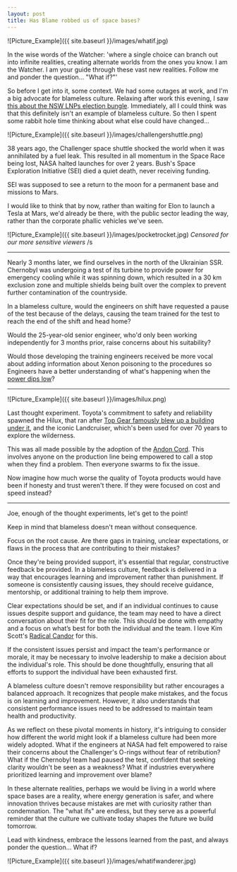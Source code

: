 ```yaml
---
layout: post
title: Has Blame robbed us of space bases?
---
```


![Picture_Example]({{ site.baseurl }}/images/whatif.jpg)

In the wise words of the Watcher: 'where a single choice can branch out into infinite realities, creating alternate worlds from the ones you know. I am the Watcher. I am your guide through these vast new realities. Follow me and ponder the question... "What if?"'

So before I get into it, some context. We had some outages at work, and I'm a big advocate for blameless culture. Relaxing after work this evening, I saw [this about the NSW LNPs election bungle](https://www.abc.net.au/news/2024-08-15/nsw-liberal-director-richard-shields-sacked/104231340). Immediately, all I could think was that this definitely isn't an example of blameless culture. So then I spent some rabbit hole time thinking about what else could have changed...

![Picture_Example]({{ site.baseurl }}/images/challengershuttle.png)

38 years ago, the Challenger space shuttle shocked the world when it was annihilated by a fuel leak. This resulted in all momentum in the Space Race being lost, NASA halted launches for over 2 years. Bush's Space Exploration Initiative (SEI) died a quiet death, never receiving funding.

SEI was supposed to see a return to the moon for a permanent base and missions to Mars.

I would like to think that by now, rather than waiting for Elon to launch a Tesla at Mars, we'd already be there, with the public sector leading the way, rather than the corporate phallic vehicles we've seen.

![Picture_Example]({{ site.baseurl }}/images/pocketrocket.jpg)
*Censored for our more sensitive viewers* /s

---

Nearly 3 months later, we find ourselves in the north of the Ukrainian SSR. Chernobyl was undergoing a test of its turbine to provide power for emergency cooling while it was spinning down, which resulted in a 30 km exclusion zone and multiple shields being built over the complex to prevent further contamination of the countryside. 

In a blameless culture, would the engineers on shift have requested a pause of the test because of the delays, causing the team trained for the test to reach the end of the shift and head home?

Would the 25-year-old senior engineer, who'd only been working independently for 3 months prior, raise concerns about his suitability?

Would those developing the training engineers received be more vocal about adding information about Xenon poisoning to the procedures so Engineers have a better understanding of what's happening when the [power dips low](https://en.wikipedia.org/wiki/Chernobyl_disaster#Unexpected_drop_of_the_reactor_power)?

---

![Picture_Example]({{ site.baseurl }}/images/hilux.png)

Last thought experiment. Toyota's commitment to safety and reliability spawned the Hilux, that ran after [Top Gear famously blew up a building under it](https://www.youtube.com/watch?v=kFnVZXQD5_k), and the iconic Landcruiser, which's been used for over 70 years to explore the wilderness.

This was all made possible by the adoption of the [Andon Cord](https://en.wikipedia.org/wiki/Andon_(manufacturing)). This involves anyone on the production line being empowered to call a stop when they find a problem. Then everyone swarms to fix the issue.

Now imagine how much worse the quality of Toyota products would have been if honesty and trust weren't there. If they were focused on cost and speed instead?

---

Joe, enough of the thought experiments, let's get to the point!

Keep in mind that blameless doesn't mean without consequence.

Focus on the root cause. Are there gaps in training, unclear expectations, or flaws in the process that are contributing to their mistakes?

Once they're being provided support, it's essential that regular, constructive feedback be provided. In a blameless culture, feedback is delivered in a way that encourages learning and improvement rather than punishment. If someone is consistently causing issues, they should receive guidance, mentorship, or additional training to help them improve.

Clear expectations should be set, and if an individual continues to cause issues despite support and guidance, the team may need to have a direct conversation about their fit for the role. This should be done with empathy and a focus on what’s best for both the individual and the team. I love Kim Scott's [Radical Candor](https://www.radicalcandor.com/) for this.

If the consistent issues persist and impact the team's performance or morale, it may be necessary to involve leadership to make a decision about the individual's role. This should be done thoughtfully, ensuring that all efforts to support the individual have been exhausted first.

A blameless culture doesn't remove responsibility but rather encourages a balanced approach. It recognizes that people make mistakes, and the focus is on learning and improvement. However, it also understands that consistent performance issues need to be addressed to maintain team health and productivity.

As we reflect on these pivotal moments in history, it's intriguing to consider how different the world might look if a blameless culture had been more widely adopted. What if the engineers at NASA had felt empowered to raise their concerns about the Challenger's O-rings without fear of retribution? What if the Chernobyl team had paused the test, confident that seeking clarity wouldn't be seen as a weakness? What if industries everywhere prioritized learning and improvement over blame?

In these alternate realities, perhaps we would be living in a world where space bases are a reality, where energy generation is safer, and where innovation thrives because mistakes are met with curiosity rather than condemnation. The "what ifs" are endless, but they serve as a powerful reminder that the culture we cultivate today shapes the future we build tomorrow.

Lead with kindness, embrace the lessons learned from the past, and always ponder the question... What if?

![Picture_Example]({{ site.baseurl }}/images/whatifwanderer.jpg)